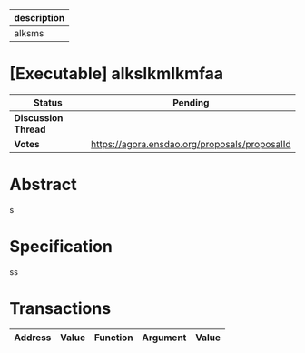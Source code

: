 | description |
| ----------- |
| alksms      |

# [Executable] alkslkmlkmfaa

  
  | **Status**            | Pending                                                                                                                                      |
  | --------------------- | ------------------------------------------------------------------------------------------------------------------------------------------- |
  | **Discussion Thread** |                                                                                                 |
  | **Votes**             | https://agora.ensdao.org/proposals/proposalId                                                                                                                                     |
  

# Abstract 
 s

# Specification 
 ss

# Transactions 
 | Address | Value | Function | Argument | Value |
| ------- | ----- | -------- | -------- | ----- |